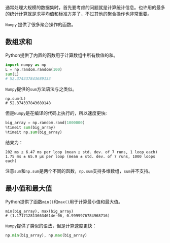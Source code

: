 通常处理大规模的数据集时，首先要考虑的问题就是计算统计信息。也许用的最多的统计计算就是求平均值和标准方差了，不过其他的聚合操作也非常重要。

`Numpy` 提供了很多聚合操作的函数。

## 数组求和

Python提供了内置的函数用于计算数组中所有数值的和。

```python
import numpy as np
L = np.random.random(100)
sum(L)
# 52.374337843689133
```

`Numpy`提供的`sum`方法语法与之类似。

```
np.sum(L)
# 52.374337843689148
```

但是`Numpy`是在编译的代码上执行的，所以速度更快:

```python
big_array = np.random.rand(1000000)
%timeit sum(big_array)
%timeit np.sum(big_array)
```

结果为：

```
202 ms ± 6.47 ms per loop (mean ± std. dev. of 7 runs, 1 loop each)
1.75 ms ± 65.9 µs per loop (mean ± std. dev. of 7 runs, 1000 loops each)
```

注意`sum`和`np.sum`是两个不同的函数，`np.sum`支持多维数组，`sum`并不支持。

## 最小值和最大值

Python提供了函数`min()`和`max()`用于计算最小值和最大值。

```
min(big_array), max(big_array)
# (1.1717128136634614e-06, 0.9999976784968716)
```

`Numpy`提供了类似的语法，但是计算速度更快：

```python
np.min(big_array), np.max(big_array)
```


